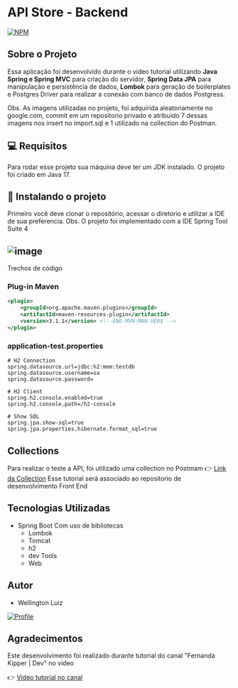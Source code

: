 <h1>API Store - Backend</h1>

[![NPM](https://img.shields.io/npm/l/react)](https://github.com/wlusbar/API_Store_JavaReact_BackEnd/blob/main/store/LICENSE)

## Sobre o Projeto
Essa aplicação foi desenvolvido durante o video tutorial utilizando **Java Spring e Spring MVC** para criação do servidor, **Spring Data JPA** para manipulação e persistência de dados, **Lombok** para geração de boilerplates e Postgres Driver para realizar a conexão com banco de dados Postgress.

Obs. As imagens utilizadas no projeto, foi adquirida aleatoriamente no google.com, commit em um repositorio privado e atribuido 7 dessas imagens nos insert no import.sql e 1 utilizado na collection do Postman. 

<h2>💻 Requisitos</h2> 

Para rodar esse projeto sua máquina deve ter um JDK instalado. O projeto foi criado em Java 17.

<h2> 🚀 Instalando o projeto</h2>

Primeiro você deve clonar o repositório, acessar o diretorio e utilizar a IDE de sua preferencia. 
Obs. O projeto foi implementado com a IDE Spring Tool Suite 4

## ![image](https://github.com/wlusbar/API_Store_JavaReact_BackEnd/assets/42124380/064b4d7f-6cc6-46f1-9f87-86b93b8251ad)
Trechos de código

### Plug-in Maven

```xml
<plugin>
	<groupId>org.apache.maven.plugins</groupId>
	<artifactId>maven-resources-plugin</artifactId>
	<version>3.1.1</version> <!--$NO-MVN-MAN-VER$ -->
</plugin>
```

### application-test.properties

```
# H2 Connection
spring.datasource.url=jdbc:h2:mem:testdb
spring.datasource.username=sa
spring.datasource.password=

# H2 Client
spring.h2.console.enabled=true
spring.h2.console.path=/h2-console

# Show SQL
spring.jpa.show-sql=true
spring.jpa.properties.hibernate.format_sql=true
```

## Collections
Para realizar o teste a API, foi utilizado uma collection no Postmam
👉 [Link da Collection](https://github.com/wlusbar/API_Store_JavaReact_BackEnd/blob/main/Store.postman_collection.json)
Esse tutorial será associado ao repositorio de desenvolvimento Front End

## Tecnologias Utilizadas
- Spring Boot
  Com uso de bibliotecas
  - Lombok
  - Tomcat
  - h2
  - dev Tools
  - Web

## Autor
- Wellington Luiz

[![Profile](https://img.shields.io/badge/LinkedIn-0077B5?style=for-the-badge&logo=linkedin&logoColor=white)](https://www.linkedin.com/in/wellingtonluizsb/)

## Agradecimentos
Este desenvolvimento foi realizado durante tutorial do canal "Fernanda Kipper | Dev" no video 

 👉 [Video tutorial no canal](https://youtu.be/lUVureR5GqI)
